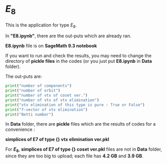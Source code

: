 # $E_8$

This is the application for type $E_8$.

In __"E8.ipynb"__, there are the out-puts which are already ran.

__E8.ipynb__ file is on __SageMath 9.3 notebook__

If you want to run and check the results, you may need to change the directory of __pickle files__ in the codes (or you just put __E8.ipynb__ in __Data__ folder).



The out-puts are:

```python
print("number of components")
print("number of orbit")
print("number of vtx of coset ver.")
print("number of vtx of vtx elimination")
print("vtx elimination of this type is pure : True or False")
print("f-vector of vtx elimination")
print("Betti number")
```



In __Data__ folder, there are __pickle__ files which are the results of codes for a convenience :

__simplices of E7 of type {} vtx elimination ver.pkl__

For __$E_8$__, __simplices of E7 of type {} coset ver.pkl__ files are not in __Data__ folder, since they are too big to upload; each file has __4.2 GB__ and __3.9 GB__.
